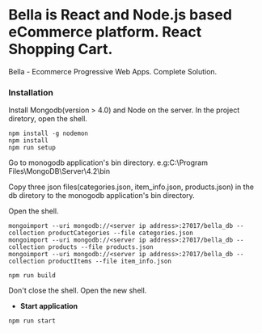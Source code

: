 # Bella is React and Node.js based eCommerce platform. React Shopping Cart.

Bella - Ecommerce Progressive Web Apps. Complete Solution.

### Installation

Install Mongodb(version > 4.0) and Node on the server.
In the project diretory, open the shell.

```shell
npm install -g nodemon
npm install 
npm run setup
```

Go to monogodb application's bin directory. e.g:C:\Program Files\MongoDB\Server\4.2\bin

Copy three json files(categories.json, item_info.json, products.json) in the db diretory to the monogodb application's bin directory.

Open the shell.

```shell
mongoimport --uri mongodb://<server ip address>:27017/bella_db --collection productCategories --file categories.json
mongoimport --uri mongodb://<server ip address>:27017/bella_db --collection products --file products.json
mongoimport --uri mongodb://<server ip address>:27017/bella_db --collection productItems --file item_info.json
```


```shell
npm run build
```

Don't close the shell.
Open the new shell.
- **Start application**

```shell
npm run start
```

